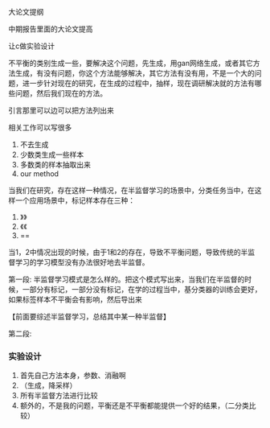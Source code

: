 大论文提纲

中期报告里面的大论文提高

让c做实验设计





不平衡的类别生成一些，要解决这个问题，先生成，用gan网络生成，或者其它方法生成，有没有问题，你这个方法能够解决，其它方法有没有用，不是一个大的问题，进一步针对现在的研究，在生成的过程中，抽样，现在调研解决就的方法有哪些问题，然后我们现在的方法。

引言那里可以边可以把方法列出来

相关工作可以写很多





1. 不去生成
2. 少数类生成一些样本
3. 多数类的样本抽取出来
4. our method



当我们在研究，存在这样一种情况，在半监督学习的场景中，分类任务当中，在这样一个应用场景中，标记样本存在三种：

1. 》》
2. 《《
3. ==

当1，2中情况出现的时候，由于1和2的存在，导致不平衡问题，导致传统的半监督学习的学习模型没有办法很好地去半监督。

第一段: 半监督学习模式是怎么样的。把这个模式写出来，当我们在半监督的时候，一部分有标记，一部分没有标记，在学的过程当中，基分类器的训练会更好，如果标签样本不平衡会有影响，然后导出来

【前面要综述半监督学习，总结其中某一种半监督】

第二段:



### 实验设计

1. 首先自己方法本身，参数、消融啊
2. （生成，降采样）
3. 所有半监督方法进行比较
4. 额外的，不是我的问题，平衡还是不平衡都能提供一个好的结果，（二分类比较）